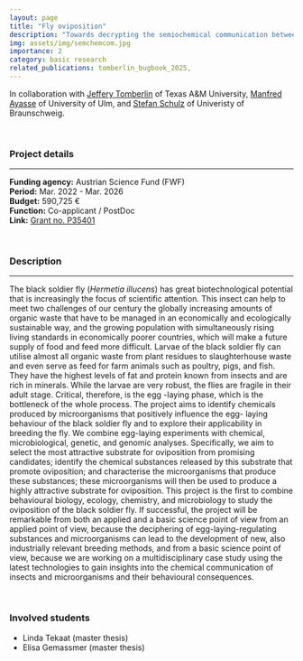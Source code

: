 ```yaml
---
layout: page
title: "Fly oviposition"
description: "Towards decrypting the semiochemical communication between microbes and black soldier flies involved in oviposition"
img: assets/img/semchemcom.jpg
importance: 2
category: basic research
related_publications: tomberlin_bugbook_2025, 
---
```


In collaboration with [Jeffery Tomberlin](https://entomology.tamu.edu/people/tomberlin-jeff/) of Texas A&M University, [Manfred Ayasse](https://www.uni-ulm.de/nawi/evolutionary-ecology-and-conservation-genomics/prof-dr-manfred-ayasse/) of University of Ulm, and [Stefan Schulz](http://www.oc.tu-bs.de/schulz/html/sschulz.html) of Univeristy of Braunschweig.

<br>

### **Project details**

***
**Funding agency:** Austrian Science Fund (FWF)  
**Period:** Mar. 2022 - Mar. 2026  
**Budget:**  590,725 €  
**Function:** Co-applicant / PostDoc  
**Link:** [Grant no. P35401](https://www.fwf.ac.at/en/research-radar/10.55776/P35401)

<br>

### **Description**

***
The black soldier fly (*Hermetia illucens*) has great biotechnological potential that is increasingly the focus of scientific attention. This insect can help to meet two challenges of our century the globally increasing amounts of organic waste that have to be managed in an economically and ecologically sustainable way, and the growing population with simultaneously rising living standards in economically poorer countries, which will make a future supply of food and feed more difficult. Larvae of the black soldier fly can utilise almost all organic waste from plant residues to slaughterhouse waste and even serve as feed for farm animals such as poultry, pigs, and fish. They have the highest levels of fat and protein known from insects and are rich in minerals. While the larvae are very robust, the flies are fragile in their adult stage. Critical, therefore, is the egg -laying phase, which is the bottleneck of the whole process. The project aims to identify chemicals produced by microorganisms that positively influence the egg- laying behaviour of the black soldier fly and to explore their applicability in breeding the fly. We combine egg-laying experiments with chemical, microbiological, genetic, and genomic analyses. Specifically, we aim to select the most attractive substrate for oviposition from promising candidates; identify the chemical substances released by this substrate that promote oviposition; and characterise the microorganisms that produce these substances; these microorganisms will then be used to produce a highly attractive substrate for oviposition. This project is the first to combine behavioural biology, ecology, chemistry, and microbiology to study the oviposition of the black soldier fly. If successful, the project will be remarkable from both an applied and a basic science point of view from an applied point of view, because the deciphering of egg-laying-regulating substances and microorganisms can lead to the development of new, also industrially relevant breeding methods, and from a basic science point of view, because we are working on a multidisciplinary case study using the latest technologies to gain insights into the chemical communication of insects and microorganisms and their behavioural consequences.

<br>

### **Involved students**
- Linda Tekaat (master thesis)
- Elisa Gemassmer (master thesis)

<br>
